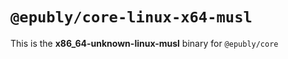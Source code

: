 # `@epubly/core-linux-x64-musl`

This is the **x86_64-unknown-linux-musl** binary for `@epubly/core`
